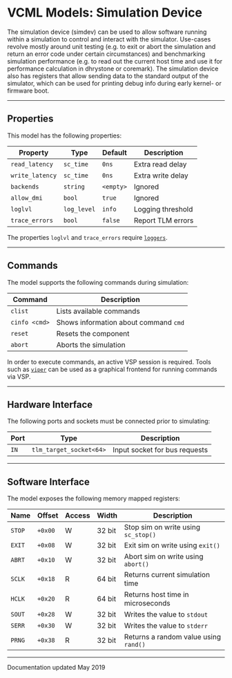 # VCML Models: Simulation Device
The simulation device (simdev) can be used to allow software running within a
simulation to control and interact with the simulator. Use-cases revolve mostly
around unit testing (e.g. to exit or abort the simulation and return an error
code under certain circumstances) and benchmarking simulation performance (e.g.
to read out the current host time and use it for performance calculation in
dhrystone or coremark). The simulation device also has registers that allow
sending data to the standard output of the simulator, which can be used for
printing debug info during early kernel- or firmware boot.

----
## Properties
This model has the following properties:

| Property        | Type        | Default    | Description                   |
| --------------- | ----------- | ---------- | ----------------------------- |
| `read_latency`  | `sc_time`   | `0ns`      | Extra read delay              |
| `write_latency` | `sc_time`   | `0ns`      | Extra write delay             |
| `backends`      | `string`    | `<empty>`  | Ignored                       |
| `allow_dmi`     | `bool`      | `true`     | Ignored                       |
| `loglvl`        | `log_level` | `info`     | Logging threshold             |
| `trace_errors`  | `bool`      | `false`    | Report TLM errors             |

The properties `loglvl` and `trace_errors` require [`loggers`](../logging.md).

----
## Commands
The model supports the following commands during simulation:

| Command       | Description                           |
| ------------- | ------------------------------------- |
| `clist`       | Lists available commands              |
| `cinfo <cmd>` | Shows information about command `cmd` |
| `reset`       | Resets the component                  |
| `abort`       | Aborts the simulation                 |

In order to execute commands, an active VSP session is required. Tools such
as [`viper`](https://github.com/machineware-gmbh/viper/) can be used as a
graphical frontend for running commands via VSP.

----
## Hardware Interface
The following ports and sockets must be connected prior to simulating:

| Port  | Type                    | Description                   |
| ----- | ----------------------- | ----------------------------- |
| `IN`  | `tlm_target_socket<64>` | Input socket for bus requests |

----
## Software Interface
The model exposes the following memory mapped registers:

| Name   | Offset  | Access | Width  | Description                           |
| ------ | ------- | ------ | ------ | ------------------------------------- |
| `STOP` | `+0x00` |   W    | 32 bit | Stop sim on write using `sc_stop()`   |
| `EXIT` | `+0x08` |   W    | 32 bit | Exit sim on write using `exit()`      |
| `ABRT` | `+0x10` |   W    | 32 bit | Abort sim on write using `abort()`    |
| `SCLK` | `+0x18` |   R    | 64 bit | Returns current simulation time       |
| `HCLK` | `+0x20` |   R    | 64 bit | Returns host time in microseconds     |
| `SOUT` | `+0x28` |   W    | 32 bit | Writes the value to `stdout`          |
| `SERR` | `+0x30` |   W    | 32 bit | Writes the value to `stderr`          |
| `PRNG` | `+0x38` |   R    | 32 bit | Returns a random value using `rand()` |

----
Documentation updated May 2019
